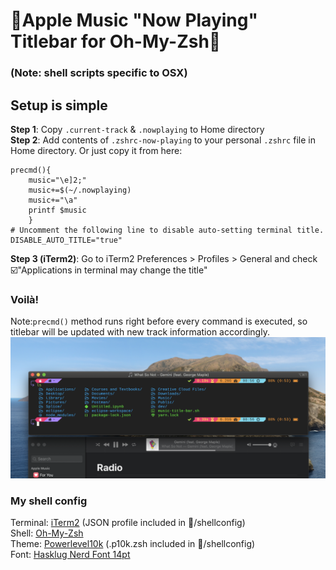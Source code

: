 # :musical_note:Apple Music "Now Playing" Titlebar for Oh-My-Zsh:musical_note:
### (Note: shell scripts specific to OSX)  

## Setup is simple

**Step 1**: Copy `.current-track` & `.nowplaying` to Home directory  
**Step 2**: Add contents of `.zshrc-now-playing` to your personal `.zshrc` file in Home directory. Or just copy it from here:  
```
precmd(){ 
    music="\e]2;"
    music+=$(~/.nowplaying)
    music+="\a"
    printf $music
    }
# Uncomment the following line to disable auto-setting terminal title.
DISABLE_AUTO_TITLE="true"
```
**Step 3 (iTerm2)**: Go to iTerm2 Preferences > Profiles > General and check :ballot_box_with_check:"Applications in terminal may change the title"  
### Voilà!
Note:`precmd()` method runs right before every command is executed, so titlebar will be updated with new track information accordingly.
![screenshot](/img/oh-my-zsh-apple-music-titlebar.png)  
### My shell config
Terminal: [iTerm2](https://iterm2.com/) (JSON profile included in :open_file_folder:/shellconfig)  
Shell: [Oh-My-Zsh](https://ohmyz.sh/)  
Theme: [Powerlevel10k](https://github.com/romkatv/powerlevel10k) (.p10k.zsh included in :open_file_folder:/shellconfig)  
Font: [Hasklug Nerd Font 14pt](https://github.com/ryanoasis/nerd-fonts/releases/download/v2.0.0/Hasklig.zip)